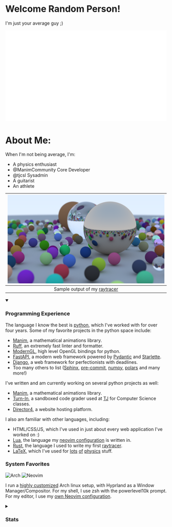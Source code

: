 # Welcome Random Person!
I'm just your average guy ;)

<img src='./logo.gif' width='600' >

# About Me:
When I'm not being average, I'm:
- A physics enthusiast
- @ManimCommunity Core Developer
- @tjcsl Sysadmin
- A guitarist
- An athlete


| <img src="https://raw.githubusercontent.com/JasonGrace2282/raytracing/rust-1/image.png" width=700> |
|:--:| 
| Sample output of my [raytracer](https://github.com/JasonGrace2282/raytracing) |

<details open>
  <summary><h3>Programming Experience</h3></summary>

  The language I know the best is [python](https://www.python.org/), which I've worked with for over four years.
  Some of my favorite projects in the python space include:
  * [Manim](https://www.manim.community/), a mathematical animations library.
  * [Ruff](https://docs.astral.sh/ruff/), an extremely fast linter and formatter.
  * [ModernGL](https://github.com/moderngl/moderngl), high level OpenGL bindings for python.
  * [FastAPI](https://fastapi.tiangolo.com/), a modern web framework powered by [Pydantic](https://docs.pydantic.dev/latest/) and [Starlette](https://www.starlette.io/).
  * [Django](https://www.djangoproject.com/), a web framework for perfectionists with deadlines.
  * Too many others to list ([Sphinx](https://www.sphinx-doc.org/en/master/), [pre-commit](https://pre-commit.com/), [numpy](https://numpy.org/), [polars](https://pola.rs/) and many more!)

  I've written and am currently working on several python projects as well:
  * [Manim](https://www.manim.community/), a mathematical animations library.
  * [Turn-In](https://github.com/tjcsl/tin), a sandboxed code grader used at [TJ](https://tjhsst.fcps.edu/) for Computer Science classes.
  * [Director4](https://github.com/tjcsl/director4), a website hosting platform.

  I also am familiar with other languages, including:
  * HTML/CSS/JS, which I've used in just about every web application I've worked on :)
  * [Lua](https://www.lua.org/), the language my [neovim configuration](https://github.com/JasonGrace2282/nvim) is written in.
  * [Rust](https://www.rust-lang.org/), the language I used to write my first [raytracer](https://github.com/JasonGrace2282/raytracing).
  * [LaTeX](https://www.latex-project.org/), which I've used for [lots](https://drive.google.com/file/d/1QNJv2mKwmQYQ6kaFI5SXWtksQu7oKHD8/view?usp=sharing) [of](https://drive.google.com/file/d/1flVjpE1XRtyi3Hn9B3hsapQ-1mqvVRcL/view) [physics](https://drive.google.com/file/d/1hQKbUxiisGZurZ9sY36M03D0MmuKdTmv/view) stuff.
</details>

### System Favorites
![Arch](https://img.shields.io/badge/Arch%20Linux-1793D1?logo=arch-linux&logoColor=fff&style=for-the-badge) ![Neovim](https://img.shields.io/badge/NeoVim-%2357A143.svg?&style=for-the-badge&logo=neovim&logoColor=white)

I run a [highly customized](https://github.com/JasonGrace2282/dotfiles) Arch linux setup, with Hyprland as a Window Manager/Compositor.
For my shell, I use zsh with the powerlevel10k prompt.
For my editor, I use my [own Neovim configuration](https://github.com/JasonGrace2282/nvim).

<details>
<summary><h3>Stats</h3></summary>
<a href="https://wakatime.com"><img width="700" src="https://wakatime.com/share/@JasonGrace2282/1620f0ab-45c7-45b3-88a9-44e3615ca008.png" /></a>

## 📊 GitHub Stats:
<p align="left">
  <img src="https://github-readme-stats.vercel.app/api?username=JasonGrace2282&theme=vue-dark&show_icons=true&hide_border=true&count_private=true"><br>
  <img src="https://github-readme-streak-stats.herokuapp.com/?user=JasonGrace2282&theme=dark&hide_border=false"><br>
  <img src="https://github-readme-stats.vercel.app/api/top-langs/?username=JasonGrace2282&theme=dark&hide_border=false&include_all_commits=false&count_private=false&layout=compact">
</p>

---
[![](https://visitcount.itsvg.in/api?id=JasonGrace2282&icon=0&color=0)](https://visitcount.itsvg.in)

